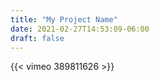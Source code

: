 ```yaml
---
title: "My Project Name"
date: 2021-02-27T14:53:09-06:00
draft: false
---
```

{{< vimeo 389811626 >}}

